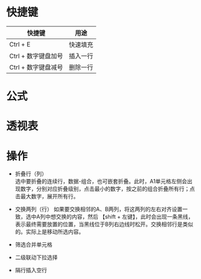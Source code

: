 # 快捷键  
| 快捷键 | 用途 |
| -------- | -------- |
| Ctrl + E | 快速填充 |
| Ctrl + 数字键盘加号 | 插入一行 |
| Ctrl + 数字键盘减号 | 删除一行 |

# 公式  

# 透视表  

# 操作  
* 折叠行（列）  
选中要折叠的连续行，数据-组合，也可嵌套折叠。此时，A1单元格左侧会出现数字，分别对应折叠级别，点击最小的数字，按之前的组合折叠所有行；点击最大数字，展开所有行。  

* 交换两列（行）
如果要交换相邻的A、B两列，将这两列的左右对齐设置一致，选中A列中想交换的内容，然后 【shift + 左键】，此时会出现一条黑线，表示最终需要放置的位置，当黑线位于B列右边线时松开。交换相邻行是类似的。实际上是移动所选内容。  

* 筛选合并单元格  

* 二级联动下拉选择    

* 隔行插入空行  
